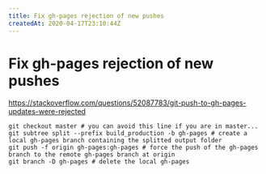 ```yaml
---
title: Fix gh-pages rejection of new pushes
createdAt: 2020-04-17T23:10:44Z
---
```


# Fix gh-pages rejection of new pushes

https://stackoverflow.com/questions/52087783/git-push-to-gh-pages-updates-were-rejected

````
git checkout master # you can avoid this line if you are in master...
git subtree split --prefix build_production -b gh-pages # create a local gh-pages branch containing the splitted output folder
git push -f origin gh-pages:gh-pages # force the push of the gh-pages branch to the remote gh-pages branch at origin
git branch -D gh-pages # delete the local gh-pages 
````